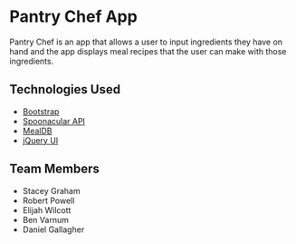 # Pantry Chef App

Pantry Chef is an app that allows a user to input ingredients they have on hand and the app displays meal recipes that the user can make with those ingredients.


## Technologies Used

- [Bootstrap](http://getbootstrap.com/)
- [Spoonacular API](https://spoonacular.com/food-api)
- [MealDB](https://www.themealdb.com/api.php)
- [jQuery UI](https://jqueryui.com/)


## Team Members

  * Stacey Graham
  * Robert Powell
  * Elijah Wilcott
  * Ben Varnum
  * Daniel Gallagher
